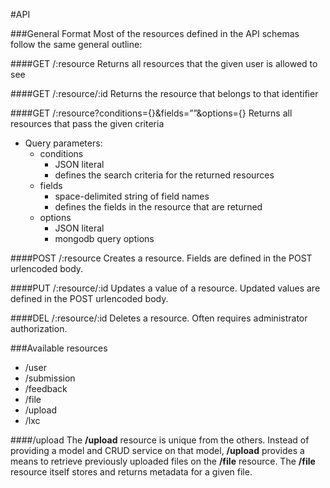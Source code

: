 #API

###General Format
Most of the resources defined in the API schemas follow the same general outline:

####GET /:resource
Returns all resources that the given user is allowed to see

####GET /:resource/:id
Returns the resource that belongs to that identifier

####GET /:resource?conditions={}&fields=””&options={}
Returns all resources that pass the given criteria

- Query parameters:
    - conditions
        - JSON literal
        - defines the search criteria for the returned resources
    - fields
        - space-delimited string of field names
        - defines the fields in the resource that are returned
    - options
        - JSON literal
        - mongodb query options

####POST /:resource
Creates a resource. Fields are defined in the POST urlencoded body.

####PUT /:resource/:id
Updates a value of a resource.  Updated values are defined in the POST urlencoded body.

####DEL /:resource/:id
Deletes a resource. Often requires administrator authorization.


###Available resources

- /user
- /submission
- /feedback
- /file
- /upload
- /lxc

####/upload
The **/upload** resource is unique from the others.  Instead of providing a model and CRUD service on that model, **/upload** provides a means to retrieve previously uploaded files on the **/file** resource.  The **/file** resource itself stores and returns metadata for a given file.
